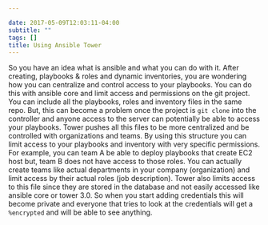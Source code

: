 ```yaml
---

date: 2017-05-09T12:03:11-04:00
subtitle: ""
tags: []
title: Using Ansible Tower
---
```


So you have an idea what is ansible and what you can do with it. After creating, playbooks & roles and dynamic inventories, you are wondering how you can centralize and control access to your playbooks. You can do this with ansible core and limit access and permissions on the git project. You can include all the playbooks, roles and inventory files in the same repo. But, this can become a problem once the project is ``` git clone ``` into the controller and anyone access to the server can potentially be able to access your playbooks. Tower pushes all this files to be more centralized and be controlled with organizations and teams. By using this structure you can limit access to your playbooks and inventory with very specific permissions. For example, you can team A be able to deploy playbooks that create EC2 host but, team B does not have access to those roles. You can actually create teams like actual departments in your company (organization) and limit access by their actual roles (job description). Tower also limits access to this file since they are stored in the database and not easily accessed like ansible core or tower 3.0. So when you start adding credentials this will become private and everyone that tries to look at the credentials will get a ```%encrypted``` and will be able to see anything.
